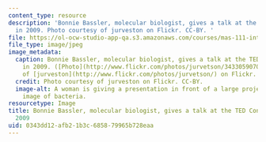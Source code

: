 ```yaml
---
content_type: resource
description: 'Bonnie Bassler, molecular biologist, gives a talk at the TED Conference
  in 2009. Photo courtesy of jurveston on Flickr. CC-BY. '
file: https://ol-ocw-studio-app-qa.s3.amazonaws.com/courses/mas-111-introduction-to-doing-research-in-media-arts-and-sciences-spring-2011/0343dd12afb21b3c685879965b728eaa_mas-111s11-th.jpg
file_type: image/jpeg
image_metadata:
  caption: Bonnie Bassler, molecular biologist, gives a talk at the TED Conference
    in 2009. ([Photo](http://www.flickr.com/photos/jurvetson/3433059070/) courtesy
    of [jurveston](http://www.flickr.com/photos/jurvetson/) on Flickr. [CC-BY](http://creativecommons.org/licenses/by/2.0/))
  credit: Photo courtesy of jurveston on Flickr. CC-BY.
  image-alt: A woman is giving a presentation in front of a large projector of an
    image of bacteria.
resourcetype: Image
title: Bonnie Bassler, molecular biologist, gives a talk at the TED Conference in
  2009
uid: 0343dd12-afb2-1b3c-6858-79965b728eaa
---
```

